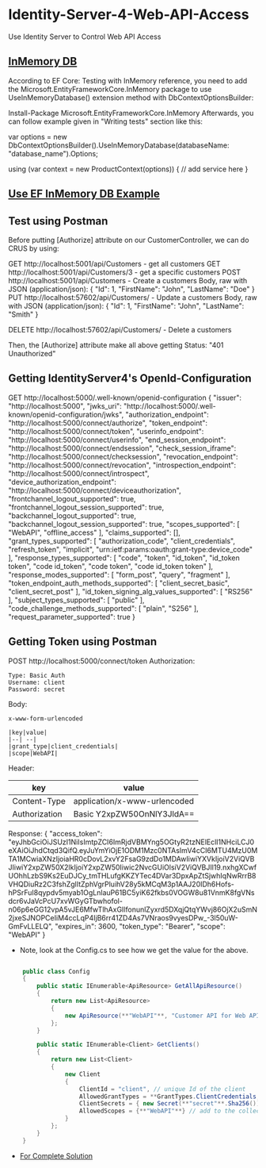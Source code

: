 # Identity-Server-4-Web-API-Access
Use Identity Server to Control Web API Access


## [InMemory DB](https://stackoverflow.com/questions/48061096/why-cant-i-call-the-useinmemorydatabase-method-on-dbcontextoptionsbuilder/48062124)

According to EF Core: Testing with InMemory reference, you need to add the Microsoft.EntityFrameworkCore.InMemory package to use UseInMemoryDatabase() extension method with DbContextOptionsBuilder:

Install-Package Microsoft.EntityFrameworkCore.InMemory
Afterwards, you can follow example given in "Writing tests" section like this:

var options = new DbContextOptionsBuilder<ProductContext>().UseInMemoryDatabase(databaseName: "database_name").Options;

using (var context = new ProductContext(options))
{
    // add service here
}

## [Use EF InMemory DB Example](https://exceptionnotfound.net/ef-core-inmemory-asp-net-core-store-database/)

## Test using Postman 

Before putting [Authorize] attribute on our CustomerController, we can do CRUS by using:

GET http://localhost:5001/api/Customers - get all customers
GET http://localhost:5001/api/Customers/3 - get a specific customers
POST http://localhost:5001/api/Customers - Create a customers
Body, raw with JSON (application/json):
{
    "Id": 1,
    "FirstName": "John",
    "LastName": "Doe"
}
PUT http://localhost:57602/api/Customers/ - Update a customers
Body, raw with JSON (application/json):
{
    "Id": 1,
    "FirstName": "John",
    "LastName": "Smith"
}

DELETE http://localhost:57602/api/Customers/ - Delete a customers

Then, the [Authorize] attribute make all above getting Status: "401 Unauthorized"

## Getting IdentityServer4's OpenId-Configuration

GET http://localhost:5000/.well-known/openid-configuration
{
    "issuer": "http://localhost:5000",
    "jwks_uri": "http://localhost:5000/.well-known/openid-configuration/jwks",
    "authorization_endpoint": "http://localhost:5000/connect/authorize",
    "token_endpoint": "http://localhost:5000/connect/token",
    "userinfo_endpoint": "http://localhost:5000/connect/userinfo",
    "end_session_endpoint": "http://localhost:5000/connect/endsession",
    "check_session_iframe": "http://localhost:5000/connect/checksession",
    "revocation_endpoint": "http://localhost:5000/connect/revocation",
    "introspection_endpoint": "http://localhost:5000/connect/introspect",
    "device_authorization_endpoint": "http://localhost:5000/connect/deviceauthorization",
    "frontchannel_logout_supported": true,
    "frontchannel_logout_session_supported": true,
    "backchannel_logout_supported": true,
    "backchannel_logout_session_supported": true,
    "scopes_supported": [
        "WebAPI",
        "offline_access"
    ],
    "claims_supported": [],
    "grant_types_supported": [
        "authorization_code",
        "client_credentials",
        "refresh_token",
        "implicit",
        "urn:ietf:params:oauth:grant-type:device_code"
    ],
    "response_types_supported": [
        "code",
        "token",
        "id_token",
        "id_token token",
        "code id_token",
        "code token",
        "code id_token token"
    ],
    "response_modes_supported": [
        "form_post",
        "query",
        "fragment"
    ],
    "token_endpoint_auth_methods_supported": [
        "client_secret_basic",
        "client_secret_post"
    ],
    "id_token_signing_alg_values_supported": [
        "RS256"
    ],
    "subject_types_supported": [
        "public"
    ],
    "code_challenge_methods_supported": [
        "plain",
        "S256"
    ],
    "request_parameter_supported": true
}

## Getting Token using Postman

POST http://localhost:5000/connect/token
Authorization:

	Type: Basic Auth
	Username: client
	Password: secret

Body: 

    x-www-form-urlencoded

    |key|value|
    |--| --|
    |grant_type|client_credentials|
    |scope|WebAPI|

Header:

|key|value|
|---|---|
|Content-Type|application/x-www-urlencoded|
|Authorization|Basic Y2xpZW50OnNlY3JldA==|  


Response:
{
    "access_token": "eyJhbGciOiJSUzI1NiIsImtpZCI6ImRjdVBMYng5OGtyR2tzNElEclI1NHciLCJ0eXAiOiJhdCtqd3QifQ.eyJuYmYiOjE1ODM1Mzc0NTAsImV4cCI6MTU4MzU0MTA1MCwiaXNzIjoiaHR0cDovL2xvY2FsaG9zdDo1MDAwIiwiYXVkIjoiV2ViQVBJIiwiY2xpZW50X2lkIjoiY2xpZW50Iiwic2NvcGUiOlsiV2ViQVBJIl19.nxhgXCwfUOhhLzbS9Ks2EuDJCy_tmTHLufgKKZYTec4DVar3DpxApZtSjwhIqNwRrrB8VHQDiuRz2C3fshZglItZphVgrPluihV28y5kMCqM3p1AAJ20IDh6Hofs-hPSrFuI8qypdv5myab1OgLnlauP61BC5yiK62fkbs0VOGW8u81VnmK8fgVNsdcr6vJaVcPcU7xvWGyGTbwhofol-n06p6eGG12vpA5vJE6MfwTlhAxGIlfonunlZyxrd5DXqjQtqYWvj86OjX2uSmN2jxeSJNOPCeIiM4ccLqP4IjB6rr41ZD4As7VNraos9vyesDPw_-3l50uW-GmFvLLELQ",
    "expires_in": 3600,
    "token_type": "Bearer",
    "scope": "WebAPI"
}

- Note, look at the Config.cs to see how we get the value for the above.
```csharp

    public class Config
    {
        public static IEnumerable<ApiResource> GetAllApiResource()
        {
            return new List<ApiResource>
            {
                new ApiResource(**"WebAPI"**, "Customer API for Web API")
            };
        }

        public static IEnumerable<Client> GetClients()
        {
            return new List<Client>
            {
                new Client
                {
                    ClientId = "client", // unique Id of the client
                    AllowedGrantTypes = **GrantTypes.ClientCredentials,**
                    ClientSecrets = { new Secret(**"secret"**.Sha256()) }, // add to the collection
                    AllowedScopes = {**"WebAPI"**} // add to the collection to indicate which WebAPI is allowed
                }
            };
        }
    }
``` 

- [For Complete Solution](https://github.com/c0dingfun/Note-Collection/blob/master/Identity%20Server4.md)
